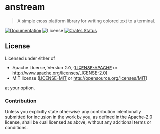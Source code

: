 # anstream

> A simple cross platform library for writing colored text to a terminal.

[![Documentation](https://img.shields.io/badge/docs-master-blue.svg)][Documentation]
![License](https://img.shields.io/crates/l/anstream.svg)
[![Crates Status](https://img.shields.io/crates/v/anstream.svg)](https://crates.io/crates/anstream)

## License

Licensed under either of

 * Apache License, Version 2.0, ([LICENSE-APACHE](LICENSE-APACHE) or http://www.apache.org/licenses/LICENSE-2.0)
 * MIT license ([LICENSE-MIT](LICENSE-MIT) or http://opensource.org/licenses/MIT)

at your option.

### Contribution

Unless you explicitly state otherwise, any contribution intentionally
submitted for inclusion in the work by you, as defined in the Apache-2.0
license, shall be dual licensed as above, without any additional terms or
conditions.

[Crates.io]: https://crates.io/crates/anstream
[Documentation]: https://docs.rs/anstream

